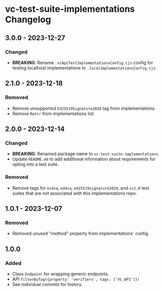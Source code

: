 # vc-test-suite-implementations Changelog

## 3.0.0 - 2023-12-27

### Changed
- **BREAKING**: Rename `.vcApiTestImplementationsConfig.cjs` config for testing
  localhost implementations to `.localImplementationsConfig.cjs`.

## 2.1.0 - 2023-12-18

### Removed
- Remove unsupported `Ed25519Signature2018` tag from implementations.
- Remove `Mattr` from implementations list.

## 2.0.0 - 2023-12-14

### Changed
- **BREAKING**: Renamed package name to `vc-test-suite-implementations`.
- Update `README.md` to add additional information about requirements for
  opting into a test suite.

### Removed
- Remove tags for `ecdsa`, `eddsa`, `ed25519signature2020`, and `vc2.0` test
  suites that are not associated with this implementations repo.

## 1.0.1 - 2023-12-07

### Removed
- Removed unused "method" property from implementations' config.

## 1.0.0

### Added
- Class `Endpoint` for wrapping generic endpoints.
- API `filterByTag({property: 'verifiers', tags: ['VC_API']})`
- See individual commits for history.
